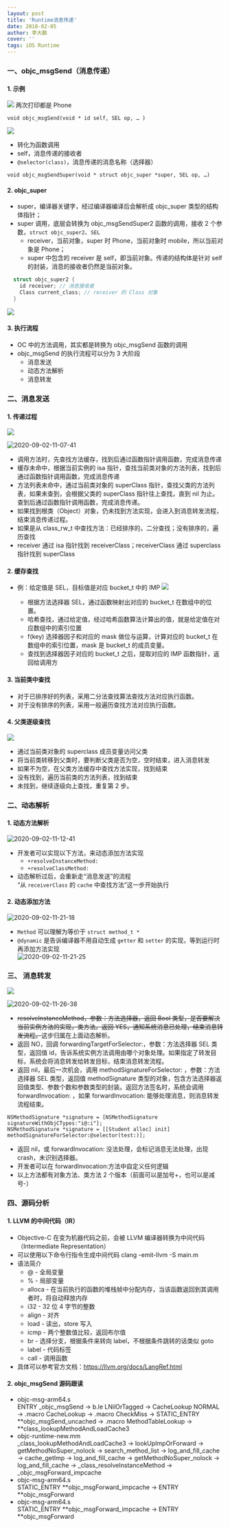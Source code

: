 ```yaml
---
layout: post
title: 'Runtime消息传递'
date: 2018-02-05
author: 李大鹏
cover: ''
tags: iOS Runtime
---
```


### 一、objc_msgSend（消息传递）

#### 1. 示例

![](http://files.pandaleo.cn/9358bd2e0b4ec6c5c31747efbfd138d3.png)
两次打印都是 Phone

`void objc_msgSend(void * id self, SEL op, … )`

![](http://files.pandaleo.cn/fa53d1012e0ea7a39c0c42ac693480aa.png)

- 转化为函数调用
- self，消息传递的接收者
- `@selector(class)`，消息传递的消息名称（选择器）

`void objc_msgSendSuper(void * struct objc_super *super, SEL op, …)`

#### 2. objc_super

- super，编译器关键字，经过编译器编译后会解析成 objc_super 类型的结构体指针；
- super 调用，底层会转换为 objc_msgSendSuper2 函数的调用，接收 2 个参数，`struct objc_super2`、`SEL`
  - receiver，当前对象，super 时 Phone，当前对象时 mobile，所以当前对象是 Phone；
  - super 中包含的 receiver 是 self，即当前对象。传递的结构体是针对 self 的封装，消息的接收者仍然是当前对象。

```C
  struct objc_super2 {
    id receiver; // 消息接收者
    Class current_class; // receiver 的 Class 对象
  }
```

![](http://files.pandaleo.cn/013ec9212a419b944fa7f955108bd6d7.png?imageMogr2/thumbnail/!60p)

#### 3. 执行流程

- OC 中的方法调用，其实都是转换为 objc_msgSend 函数的调用
- objc_msgSend 的执行流程可以分为 3 大阶段
  - 消息发送
  - 动态方法解析
  - 消息转发

### 二、消息发送

#### 1. 传递过程

![](http://files.pandaleo.cn/97c4810c40c7feb71f5b1eb6fa66e465.png)

![2020-09-02-11-07-41](http://files.pandaleo.cn/2020-09-02-11-07-41.png)

- 调用方法时，先查找方法缓存，找到后通过函数指针调用函数，完成消息传递
- 缓存未命中，根据当前实例的 isa 指针，查找当前类对象的方法列表，找到后通过函数指针调用函数，完成消息传递
- 方法列表未命中，通过当前类对象的 superClass 指针，查找父类的方法列表，如果未查到，会根据父类的 superClass 指针往上查找，直到 nil 为止。查到后通过函数指针调用函数，完成消息传递。
- 如果找到根类（Object）对象，仍未找到方法实现，会进入到消息转发流程，结束消息传递过程。
- 如果是从 class_rw_t 中查找方法：已经排序的，二分查找；没有排序的，遍历查找
- receiver 通过 isa 指针找到 receiverClass；receiverClass 通过 superclass 指针找到 superClass

#### 2. 缓存查找

- 例：给定值是 SEL，目标值是对应 bucket_t 中的 IMP
  ![](http://files.pandaleo.cn/a581ec9f9b6363c8f358b6d58041ea56.png)

  - 根据方法选择器 SEL，通过函数映射出对应的 bucket_t 在数组中的位置。
  - 哈希查找，通过给定值，经过哈希函数算法计算出的值，就是给定值在对应数组中的索引位置
  - f(key) 选择器因子和对应的 mask 做位与运算，计算对应的 bucket_t 在数组中的索引位置，mask 是 bucket_t 的成员变量。
  - 查找到选择器因子对应的 bucket_t 之后，提取对应的 IMP 函数指针，返回给调用方

#### 3. 当前类中查找

- 对于已排序好的列表，采用二分法查找算法查找方法对应执行函数。
- 对于没有排序的列表，采用一般遍历查找方法对应执行函数。

#### 4. 父类逐级查找

![](http://files.pandaleo.cn/0b1112a61f79a2cb7445337bcd12f85e.png)

- 通过当前类对象的 superclass 成员变量访问父类
- 将当前类转移到父类时，要判断父类是否为空，空时结束，进入消息转发
- 如果不为空，在父类方法缓存中查找方法实现，找到结束
- 没有找到，遍历当前类的方法列表，找到结束
- 未找到，继续逐级向上查找，重复第 2 步。

### 二、动态解析

#### 1. 动态方法解析

![2020-09-02-11-12-41](http://files.pandaleo.cn/2020-09-02-11-12-41.png?imageMogr2/thumbnail/!46p)

- 开发者可以实现以下方法，来动态添加方法实现
  - `+resolveInstanceMethod:`
  - `+resolveClassMethod:`
- 动态解析过后，会重新走“消息发送”的流程  
  “从 `receiverClass` 的 `cache` 中查找方法”这一步开始执行

#### 2. 动态添加方法

![2020-09-02-11-21-18](http://files.pandaleo.cn/2020-09-02-11-21-18.png?imageMogr2/thumbnail/!46p)

- `Method` 可以理解为等价于 `struct method_t *`
- `@dynamic` 是告诉编译器不用自动生成 `getter` 和 `setter` 的实现，等到运行时再添加方法实现  
  ![2020-09-02-11-21-25](http://files.pandaleo.cn/2020-09-02-11-21-25.png?imageMogr2/thumbnail/!46p)

### 三、 消息转发

![](http://files.pandaleo.cn/fc48226ba969aebd79df0c54a62f6cb4.png)

![2020-09-02-11-26-38](http://files.pandaleo.cn/2020-09-02-11-26-38.png)

- ~~resolveInstanceMethod，参数：方法选择器，返回 Bool 类型，是否要解决当前实例方法的实现，类方法。返回 YES，通知系统消息已处理，结束消息转发流程。~~这步归属在上面动态解析。
- 返回 NO，回调 forwardingTargetForSelector:，参数：方法选择器 SEL 类型，返回值 id，告诉系统实例方法调用由哪个对象处理。如果指定了转发目标，系统会将消息转发给转发目标，结束消息转发流程。
- 返回 nil，最后一次机会，调用 methodSignatureForSelector: ，参数：方法选择器 SEL 类型，返回值 methodSignature 类型的对象，包含方法选择器返回值类型、参数个数和参数类型的封装。返回方法签名时，系统会调用 forwardInvocation: ，如果 forwardInvocation: 能够处理消息，则消息转发流程结束。

```
NSMethodSignature *signature = [NSMethodSignature signatureWithObjCTypes:"i@:i"];
NSMethodSignature *signature = [[Student alloc] init] methodSignatureForSelector:@selector(test:)];
```

- 返回 nil，或 forwardInvocation: 没法处理，会标记消息无法处理，出现 crash，未识别选择器。
- 开发者可以在 forwardInvocation:方法中自定义任何逻辑
- 以上方法都有对象方法、类方法 2 个版本（前面可以是加号+，也可以是减号-）

### 四、源码分析

#### 1. LLVM 的中间代码（IR）

- Objective-C 在变为机器代码之前，会被 LLVM 编译器转换为中间代码（Intermediate Representation）
- 可以使用以下命令行指令生成中间代码
  clang -emit-llvm -S main.m
- 语法简介
  - @ - 全局变量
  - % - 局部变量
  - alloca - 在当前执行的函数的堆栈帧中分配内存，当该函数返回到其调用者时，将自动释放内存
  - i32 - 32 位 4 字节的整数
  - align - 对齐
  - load - 读出，store 写入
  - icmp - 两个整数值比较，返回布尔值
  - br - 选择分支，根据条件来转向 label，不根据条件跳转的话类似 goto
  - label - 代码标签
  - call - 调用函数
- 具体可以参考官方文档：https://llvm.org/docs/LangRef.html

#### 2. objc_msgSend 源码跟读

- objc-msg-arm64.s  
  ENTRY \_objc_msgSend -> b.le LNilOrTagged -> CacheLookup NORMAL -> .macro CacheLookup -> .macro CheckMiss -> STATIC_ENTRY **objc_msgSend_uncached -> .macro MethodTableLookup -> **class_lookupMethodAndLoadCache3
- objc-runtime-new.mm  
  \_class_lookupMethodAndLoadCache3 -> lookUpImpOrForward -> getMethodNoSuper_nolock -> search_method_list -> log_and_fill_cache -> cache_getImp -> log_and_fill_cache -> getMethodNoSuper_nolock -> log_and_fill_cache -> \_class_resolveInstanceMethod -> \_objc_msgForward_impcache
- objc-msg-arm64.s  
  STATIC_ENTRY **objc_msgForward_impcache -> ENTRY **objc_msgForward
- objc-msg-arm64.s  
  STATIC_ENTRY **objc_msgForward_impcache -> ENTRY **objc_msgForward
